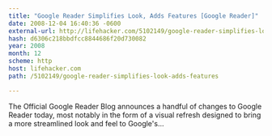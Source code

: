 ```yaml
---
title: "Google Reader Simplifies Look, Adds Features [Google Reader]"
date: 2008-12-04 16:40:36 -0600
external-url: http://lifehacker.com/5102149/google-reader-simplifies-look-adds-features
hash: d6306c218bbdfcc8844686f20d730082
year: 2008
month: 12
scheme: http
host: lifehacker.com
path: /5102149/google-reader-simplifies-look-adds-features

---
```


The Official Google Reader Blog announces a handful of changes to Google Reader today, most notably in the form of a visual refresh designed to bring a more streamlined look and feel to Google's...
